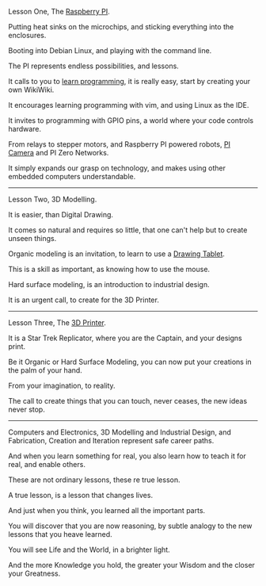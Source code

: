 Lesson One,
The [Raspberry PI][0].

Putting heat sinks on the microchips,
and sticking everything into the enclosures.

Booting into Debian Linux,
and playing with the command line.

The PI represents endless possibilities,
and lessons.

It calls to you to [learn programming][1],
it is really easy, start by creating your own WikiWiki.

It encourages learning programming with vim,
and using Linux as the IDE.

It invites to programming with GPIO pins,
a world where your code controls hardware.

From relays to stepper motors,
and Raspberry PI powered robots, [PI Camera][2] and PI Zero Networks.

It simply expands our grasp on technology,
and makes using other embedded computers understandable.

---

Lesson Two,
3D Modelling.

It is easier,
than Digital Drawing.

It comes so natural and requires so little,
that one can't help but to create unseen things.

Organic modeling is an invitation,
to learn to use a [Drawing Tablet][3].

This is a skill as important,
as knowing how to use the mouse.

Hard surface modeling,
is an introduction to industrial design.

It is an urgent call,
to create for the 3D Printer.

---

Lesson Three,
The [3D Printer][4].

It is a Star Trek Replicator,
where you are the Captain, and your designs print.

Be it Organic or Hard Surface Modeling,
you can now put your creations in the palm of your hand.

From your imagination,
to reality.

The call to create things that you can touch,
never ceases, the new ideas never stop.

---

Computers and Electronics, 3D Modelling and Industrial Design,
and Fabrication, Creation and Iteration represent safe career paths.

And when you learn something for real,
you also learn how to teach it for real, and enable others.

These are not ordinary lessons,
these re true lesson.

A true lesson,
is a lesson that changes lives.

And just when you think,
you learned all the important parts.

You will discover that you are now reasoning,
by subtle analogy to the new lessons that you heave learned.

You will see Life and the World,
in a brighter light.

And the more Knowledge you hold,
the greater your Wisdom and the closer your Greatness.


[0]: https://www.amazon.com/dp/B08B6F1FV5/
[1]: https://www.youtube.com/results?search_query=node+js+tutorial
[2]: https://learn.adafruit.com/raspberry-pi-hq-camera-case
[3]: https://www.amazon.com/dp/B078YR2MTF
[4]: https://www.youtube.com/watch?v=gokN9xNG94U

